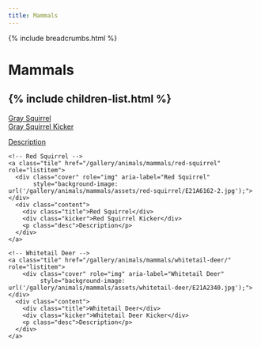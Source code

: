 ```yaml
---
title: Mammals
---
```


{% include breadcrumbs.html %}
# Mammals
{% include children-list.html %}
---

  <div class="grid" role="list">
    <!-- Gray Squirrel -->
    <a class="tile" href="/gallery/animals/mammals/gray-squirrel/" role="listitem">
      <div class="cover" role="img" aria-label="Gray Squirrel"
           style="background-image: url('/gallery/animals/mammals/assets/gray-squirrel/IMG_3027-3.jpg');"></div>
      <div class="content">
        <div class="title">Gray Squirrel</div>
        <div class="kicker">Gray Squirrel Kicker</div>
        <p class="desc">Description</p>
      </div>
    </a>

    <!-- Red Squirrel -->
    <a class="tile" href="/gallery/animals/mammals/red-squirrel" role="listitem">
      <div class="cover" role="img" aria-label="Red Squirrel"
           style="background-image: url('/gallery/animals/mammals/assets/red-squirrel/E21A6162-2.jpg');"></div>
      <div class="content">
        <div class="title">Red Squirrel</div>
        <div class="kicker">Red Squirrel Kicker</div>
        <p class="desc">Description</p>
      </div>
    </a>

    <!-- Whitetail Deer -->
    <a class="tile" href="/gallery/animals/mammals/whitetail-deer/" role="listitem">
        <div class="cover" role="img" aria-label="Whitetail Deer"
             style="background-image: url('/gallery/animals/mammals/assets/whitetail-deer/E21A2340.jpg');"></div>
      <div class="content">
        <div class="title">Whitetail Deer</div>
        <div class="kicker">Whitetail Deer Kicker</div>
        <p class="desc">Description</p>
      </div>
    </a>
  </div>
